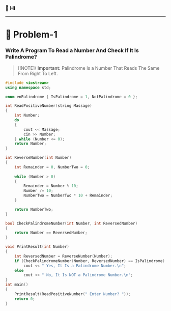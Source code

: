 ### 👋 Hi
---
# 🧩 Problem-1

### Write A Program To Read a Number And Check If It Is Palindrome? 
> [!NOTE]\ **Important:** Palindrome Is a Number That Reads The Same From Right To Left.
```cpp
#include <iostream>
using namespace std;

enum enPalindrome { IsPalindrome = 1, NotPalindrome = 0 };

int ReadPositiveNumber(string Massage)
{
	int Number;
	do
	{
		cout << Massage;
		cin >> Number;
	} while (Number <= 0);
	return Number;
}

int ReverseNumber(int Number)
{
	int Remainder = 0, NumberTwo = 0;
	
	while (Number > 0)
	{							
		Remainder = Number % 10;
		Number /= 10;
		NumberTwo = NumberTwo * 10 + Remainder;
	}

	return NumberTwo;
}

bool CheckPalindromeNumber(int Number, int ReversedNumber)
{
	return Number == ReversedNumber;
}

void PrintResult(int Number)
{
	int ReversedNumber = ReverseNumber(Number);
	if (CheckPalindromeNumber(Number, ReversedNumber) == IsPalindrome)
		cout << " Yes, It Is a Palindrome Number.\n";
	else
		cout << " No, It Is NOT a Palindrome Number.\n";
}
int main()
{
	PrintResult(ReadPositiveNumber(" Enter Number? "));
	return 0;
}
```
